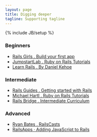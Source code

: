 ```yaml
---
layout: page
title: Digging deeper
tagline: Supporting tagline
---
```

{% include JB/setup %}

<!-- Read [Jekyll Quick Start](http://jekyllbootstrap.com/usage/jekyll-quick-start.html)

Complete usage and documentation available at: [Jekyll Bootstrap](http://jekyllbootstrap.com)
 -->




<!-- ## Action Controller
 -->

<!-- ![Mockup for feature A](http://railsgirls.com/images/railsgirls-TH.png)
 -->
<!-- 
In `_config.yml` remember to specify your own data:
    
    title : My Blog =)
    
    author :
      name : Name Lastname
      email : blah@email.test
      github : username
      twitter : username

The theme should reference these variables whenever needed.
    
## Sample Posts

This blog contains sample posts which help stage pages and blog data.
When you don't need the samples anymore just delete the `_posts/core-samples` folder.

    $ rm -rf _posts/core-samples

Here's a sample "posts list".

<ul class="posts">
  {% for post in site.posts %}
    <li><span>{{ post.date | date_to_string }}</span> &raquo; <a href="{{ BASE_PATH }}{{ post.url }}">{{ post.title }}</a></li>
  {% endfor %}
</ul>
-->

### Beginners

* [Rails Girls . Build your first app](http://guides.railsgirls.com/app/)  
* [JumpstartLab . Ruby on Rails Tutorials](http://tutorials.jumpstartlab.com/)  
* [Learn Rails . By Daniel Kehoe](http://learn-rails.com/)
 
### Intermediate

* [Rails Guides . Getting started with Rails](http://guides.rubyonrails.org/getting_started.html)
* [Michael Hartl . Ruby on Rails Tutorials](http://ruby.railstutorial.org/ruby-on-rails-tutorial-book)
* [Rails Bridge . Intermediate Curriculum](http://curriculum.railsbridge.org/intermediate-rails/)

### Advanced

* [Ryan Bates . RailsCasts](http://railscasts.com/?type=free)
* [RailsApps · Adding JavaScript to Rails](http://railsapps.github.io/twitter-bootstrap-rails.html)
